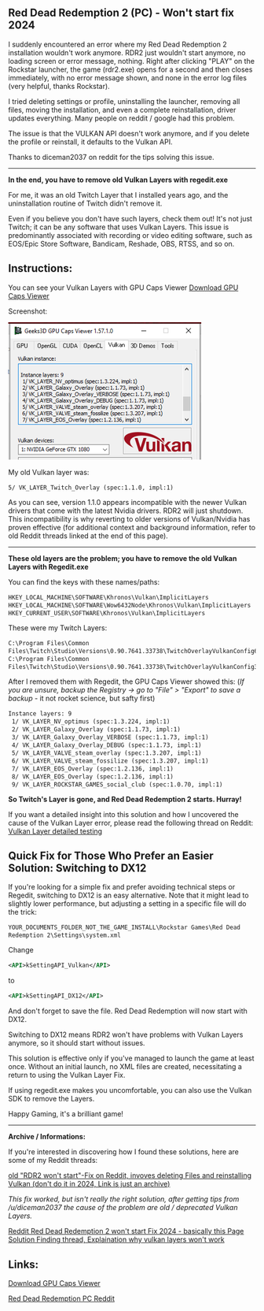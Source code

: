 **Red Dead Redemption 2 (PC) - Won't start fix 2024**
--------------------

I suddenly encountered an error where my Red Dead Redemption 2 installation wouldn't work anymore. RDR2 just wouldn't start anymore, no loading screen or error message, nothing. 
Right after clicking "PLAY" on the Rockstar launcher, the game (rdr2.exe) opens for a second and then closes immediately, with no error message shown, and none in the error log files (very helpful, thanks Rockstar).

I tried deleting settings or profile, uninstalling the launcher, removing all files, moving the installation, and even a complete reinstallation, driver updates everything. Many people on reddit / google had this problem.

The issue is that the VULKAN API doesn't work anymore, and if you delete the profile or reinstall, it defaults to the Vulkan API.

Thanks to diceman2037 on reddit for the tips solving this issue.

----

**In the end, you have to remove old Vulkan Layers with regedit.exe**

For me, it was an old Twitch Layer that I installed years ago, and the uninstallation routine of Twitch didn't remove it.

Even if you believe you don't have such layers, check them out! It's not just Twitch; it can be any software that uses Vulkan Layers. This issue is predominantly associated with recording or video editing software, such as EOS/Epic Store Software, Bandicam, Reshade, OBS, RTSS, and so on.

**Instructions:**
--------------------
You can see your Vulkan Layers with GPU Caps Viewer [Download GPU Caps Viewer](https://www.techspot.com/downloads/4618-gpu-caps-viewer.html) 

Screenshot:

![image info](./pics/gpucapsview.png)


My old Vulkan layer was:

    5/ VK_LAYER_Twitch_Overlay (spec:1.1.0, impl:1)

As you can see, version 1.1.0 appears incompatible with the newer Vulkan drivers that come with the latest Nvidia drivers. RDR2 will just shutdown.
This incompatibility is why reverting to older versions of Vulkan/Nvidia has proven effective (for additional context and background information, refer to old Reddit threads linked at the end of this page).

---
**These old layers are the problem; you have to remove the old Vulkan Layers with Regedit.exe**

You can find the keys with these names/paths:

    HKEY_LOCAL_MACHINE\SOFTWARE\Khronos\Vulkan\ImplicitLayers
    HKEY_LOCAL_MACHINE\SOFTWARE\Wow6432Node\Khronos\Vulkan\ImplicitLayers
    HKEY_CURRENT_USER\SOFTWARE\Khronos\Vulkan\ImplicitLayers

These were my Twitch Layers:

    C:\Program Files\Common Files\Twitch\Studio\Versions\0.90.7641.33738\TwitchOverlayVulkanConfig64.json
    C:\Program Files\Common Files\Twitch\Studio\Versions\0.90.7641.33738\TwitchOverlayVulkanConfig32.json

After I removed them with Regedit, the GPU Caps Viewer showed this:
(*If you are unsure, backup the Registry -> go to "File" > "Export" to save a backup* - it not rocket science, but safty first)

    Instance layers: 9
     1/ VK_LAYER_NV_optimus (spec:1.3.224, impl:1)
     2/ VK_LAYER_Galaxy_Overlay (spec:1.1.73, impl:1)
     3/ VK_LAYER_Galaxy_Overlay_VERBOSE (spec:1.1.73, impl:1)
     4/ VK_LAYER_Galaxy_Overlay_DEBUG (spec:1.1.73, impl:1)
     5/ VK_LAYER_VALVE_steam_overlay (spec:1.3.207, impl:1)
     6/ VK_LAYER_VALVE_steam_fossilize (spec:1.3.207, impl:1)
     7/ VK_LAYER_EOS_Overlay (spec:1.2.136, impl:1)
     8/ VK_LAYER_EOS_Overlay (spec:1.2.136, impl:1)
     9/ VK_LAYER_ROCKSTAR_GAMES_social_club (spec:1.0.70, impl:1)

**So Twitch's Layer is gone, and Red Dead Redemption 2 starts. Hurray!**

If you want a detailed insight into this solution and how I uncovered the cause of the Vulkan Layer error, please read the following thread on Reddit:
[Vulkan Layer detailed testing](https://old.reddit.com/r/PCRedDead/comments/ykenv9/psa_if_red_dead_redemption_2_crashes_instantly/j0yml6k/)

**Quick Fix for Those Who Prefer an Easier Solution: Switching to DX12**
--------------------
If you're looking for a simple fix and prefer avoiding technical steps or Regedit, switching to DX12 is an easy alternative. 
Note that it might lead to slightly lower performance, but adjusting a setting in a specific file will do the trick:

```
YOUR_DOCUMENTS_FOLDER_NOT_THE_GAME_INSTALL\Rockstar Games\Red Dead Redemption 2\Settings\system.xml
```

Change

```xml
<API>kSettingAPI_Vulkan</API>
```

to

```xml
<API>kSettingAPI_DX12</API>
```

And don't forget to save the file. Red Dead Redemption will now start with DX12.

Switching to DX12 means RDR2 won't have problems with Vulkan Layers anymore, so it should start without issues. 

This solution is effective only if you've managed to launch the game at least once. Without an initial launch, no XML files are created, necessitating a return to using the Vulkan Layer Fix.

If using regedit.exe makes you uncomfortable, you can also use the Vulkan SDK to remove the Layers.

Happy Gaming, it's a brilliant game!

	
--------------------
**Archive / Informations:**

If you're interested in discovering how I found these solutions, here are some of my Reddit threads:

[old "RDR2 won't start"-Fix on Reddit, invoves deleting Files and reinstalling Vulkan (don't do it in 2024, Link is just an archive)](https://old.reddit.com/r/PCRedDead/comments/ykenv9/psa_if_red_dead_redemption_2_crashes_instantly/ixv8dv4/)

*This fix worked, but isn't really the right solution, after getting tips from /u/diceman2037 the cause of the problem are old / deprecated Vulkan Layers.*

[Reddit Red Dead Redemption 2 won't start Fix 2024 - basically this Page](https://old.reddit.com/r/PCRedDead/comments/ykenv9/psa_if_red_dead_redemption_2_crashes_instantly/)
[Solution Finding thread, Explaination why vulkan layers won't work](https://old.reddit.com/r/PCRedDead/comments/ykenv9/psa_if_red_dead_redemption_2_crashes_instantly/iute28w/)


**Links:**
--------------------
[Download GPU Caps Viewer](https://www.techspot.com/downloads/4618-gpu-caps-viewer.html)

[Red Dead Redemption PC Reddit](https://old.reddit.com/r/PCRedDead/)





